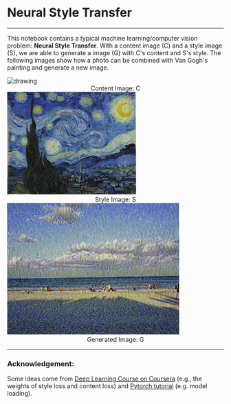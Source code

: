 # Neural Style Transfer
---

This notebook contains a typical machine learning/computer vision problem: **Neural Style Transfer**. With a content image (C) and a style image (S), we are able to generate a image (G) with C's content and S's style. The following images show how a photo can be combined with Van Gogh's painting and generate a new image.

<img src="sea.jpg" alt="drawing" width="400"/>
<center>Content Image: C</center>  

<img src="van.jpg" alt="drawing" width="300"/>
<center>Style Image: S</center> 
<img src="G_van.jpg" alt="drawing" width="400"/>
<center>Generated Image: G</center>  

---
### Acknowledgement:
Some ideas come from [Deep Learning Course on Coursera](https://www.deeplearning.ai/deep-learning-specialization/) (e.g., the weights of style loss and content loss) and [Pytorch tutorial](https://pytorch.org/tutorials/) (e.g. model loading).

